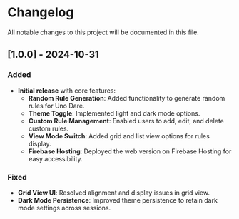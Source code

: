 # Changelog

All notable changes to this project will be documented in this file.

## [1.0.0] - 2024-10-31

### Added

- **Initial release** with core features:
  - **Random Rule Generation**: Added functionality to generate random rules for Uno Dare.
  - **Theme Toggle**: Implemented light and dark mode options.
  - **Custom Rule Management**: Enabled users to add, edit, and delete custom rules.
  - **View Mode Switch**: Added grid and list view options for rules display.
  - **Firebase Hosting**: Deployed the web version on Firebase Hosting for easy accessibility.

### Fixed

- **Grid View UI**: Resolved alignment and display issues in grid view.
- **Dark Mode Persistence**: Improved theme persistence to retain dark mode settings across sessions.
